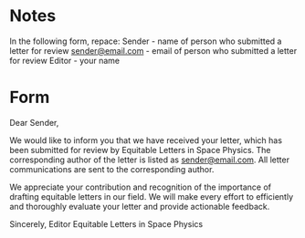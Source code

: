 # Notes

In the following form, repace:
Sender - name of person who submitted a letter for review
sender@email.com - email of person who submitted a letter for review
Editor - your name

# Form

Dear Sender,

We would like to inform you that we have received your letter, which has been submitted for review by Equitable Letters in Space Physics. The corresponding author of the letter is listed as sender@email.com. All letter communications are sent to the corresponding author.

We appreciate your contribution and recognition of the importance of drafting equitable letters in our field. We will make every effort to efficiently and thoroughly evaluate your letter and provide actionable feedback.

Sincerely,
Editor
Equitable Letters in Space Physics
